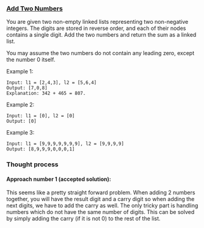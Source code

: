 ### [Add Two Numbers](https://leetcode.com/problems/add-two-numbers/)

You are given two non-empty linked lists representing two non-negative integers. The digits are stored in reverse order,
and each of their nodes contains a single digit. Add the two numbers and return the sum as a linked list.

You may assume the two numbers do not contain any leading zero, except the number 0 itself.

Example 1:

```
Input: l1 = [2,4,3], l2 = [5,6,4]
Output: [7,0,8]
Explanation: 342 + 465 = 807.
```

Example 2:

```
Input: l1 = [0], l2 = [0]
Output: [0]
```

Example 3:

```
Input: l1 = [9,9,9,9,9,9,9], l2 = [9,9,9,9]
Output: [8,9,9,9,0,0,0,1]
```

### Thought process

#### Approach number 1 (accepted solution):

This seems like a pretty straight forward problem. When adding 2 numbers together, you will have the result digit and a
carry digit so when adding the next digits, we have to add the carry as well. The only tricky part is handling numbers
which do not have the same number of digits. This can be solved by simply adding the carry (if it is not 0) to the rest
of the list.

